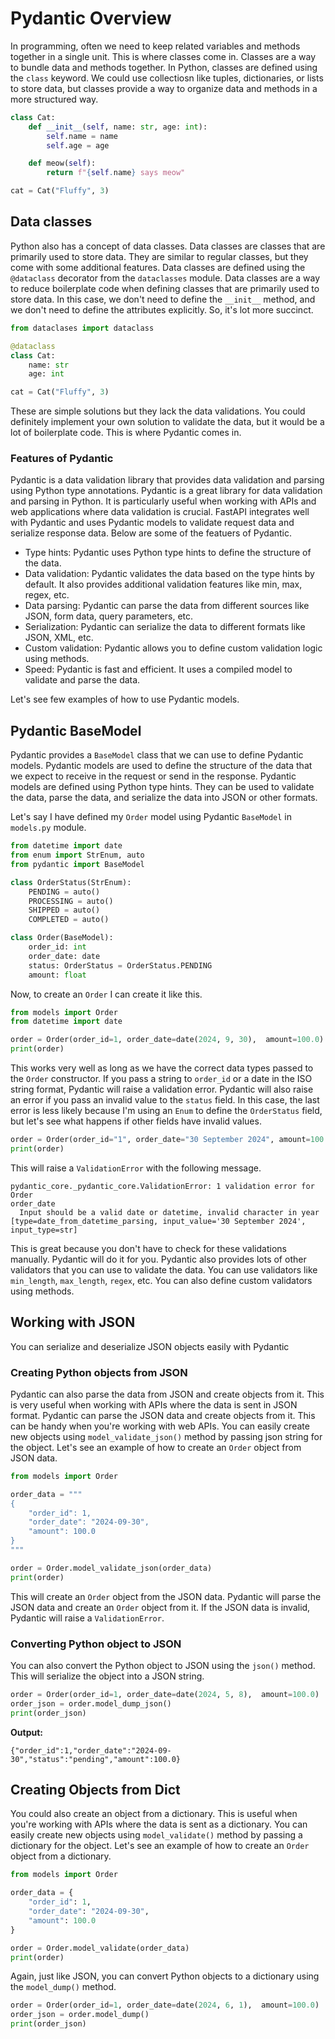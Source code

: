 # Pydantic Overview

In programming, often we need to keep related variables and methods together in a single unit. This is where classes come in. Classes are a way to bundle data and methods together. In Python, classes are defined using the `class` keyword. We could use collectiosn like tuples, dictionaries, or lists to store data, but classes provide a way to organize data and methods in a more structured way.

```python
class Cat: 
    def __init__(self, name: str, age: int):
        self.name = name
        self.age = age

    def meow(self):
        return f"{self.name} says meow"

cat = Cat("Fluffy", 3)
```

## Data classes

Python also has a concept of data classes. Data classes are classes that are primarily used to store data. They are similar to regular classes, but they come with some additional features. Data classes are defined using the `@dataclass` decorator from the `dataclasses` module. Data classes are a way to reduce boilerplate code when defining classes that are primarily used to store data. In this case, we don't need to define the `__init__` method, and we don't need to define the attributes explicitly. So, it's lot more succinct.

```python
from dataclases import dataclass

@dataclass
class Cat:
    name: str
    age: int

cat = Cat("Fluffy", 3)
```

These are simple solutions but they lack the data validations. You could definitely implement your own solution to validate the data, but it would be a lot of boilerplate code. This is where Pydantic comes in. 

### Features of Pydantic
Pydantic is a data validation library that provides data validation and parsing using Python type annotations. Pydantic is a great library for data validation and parsing in Python. It is particularly useful when working with APIs and web applications where data validation is crucial. FastAPI integrates well with Pydantic and uses Pydantic models to validate request data and serialize response data. Below are some of the featuers of Pydantic.

- Type hints: Pydantic uses Python type hints to define the structure of the data.
- Data validation: Pydantic validates the data based on the type hints by default. It also provides additional validation features like min, max, regex, etc.
- Data parsing: Pydantic can parse the data from different sources like JSON, form data, query parameters, etc.
- Serialization: Pydantic can serialize the data to different formats like JSON, XML, etc.
- Custom validation: Pydantic allows you to define custom validation logic using methods.
- Speed: Pydantic is fast and efficient. It uses a compiled model to validate and parse the data.

Let's see few examples of how to use Pydantic models.

## Pydantic BaseModel

Pydantic provides a `BaseModel` class that we can use to define Pydantic models. Pydantic models are used to define the structure of the data that we expect to receive in the request or send in the response. Pydantic models are defined using Python type hints. They can be used to validate the data, parse the data, and serialize the data into JSON or other formats. 

Let's say I have defined my `Order` model using Pydantic `BaseModel` in `models.py` module.

```python
from datetime import date
from enum import StrEnum, auto
from pydantic import BaseModel

class OrderStatus(StrEnum):
    PENDING = auto()
    PROCESSING = auto()
    SHIPPED = auto()
    COMPLETED = auto()

class Order(BaseModel):
    order_id: int
    order_date: date
    status: OrderStatus = OrderStatus.PENDING
    amount: float
```

Now, to create an `Order` I can create it like this.

```python
from models import Order
from datetime import date

order = Order(order_id=1, order_date=date(2024, 9, 30),  amount=100.0)
print(order)
```

This works very well as long as we have the correct data types passed to the `Order` constructor. If you pass a string to `order_id` or a date in the ISO string format, Pydantic will raise a validation error. Pydantic will also raise an error if you pass an invalid value to the `status` field. In this case, the last error is less likely because I'm using an `Enum` to define the `OrderStatus` field, but let's see what happens if other fields have invalid values.

```python
order = Order(order_id="1", order_date="30 September 2024", amount=100.0)
print(order)
```

This will raise a `ValidationError` with the following message.

```output { lineNos=false }
pydantic_core._pydantic_core.ValidationError: 1 validation error for Order
order_date
  Input should be a valid date or datetime, invalid character in year [type=date_from_datetime_parsing, input_value='30 September 2024', input_type=str]
```

This is great because you don't have to check for these validations manually. Pydantic will do it for you. Pydantic also provides lots of other validators that you can use to validate the data. You can use validators like `min_length`, `max_length`, `regex`, etc. You can also define custom validators using methods.

## Working with JSON

You can serialize and deserialize JSON objects easily with Pydantic

### Creating Python objects from JSON

Pydantic can also parse the data from JSON and create objects from it. This is very useful when working with APIs where the data is sent in JSON format. Pydantic can parse the JSON data and create objects from it. This can be handy when you're working with web APIs. You can easily create new objects using `model_validate_json()` method by passing json string for the object. Let's see an example of how to create an `Order` object from JSON data.

```python
from models import Order

order_data = """
{
    "order_id": 1,
    "order_date": "2024-09-30",
    "amount": 100.0
}
"""

order = Order.model_validate_json(order_data)
print(order)
```

This will create an `Order` object from the JSON data. Pydantic will parse the JSON data and create an `Order` object from it. If the JSON data is invalid, Pydantic will raise a `ValidationError`.

### Converting Python object to JSON

You can also convert the Python object to JSON using the `json()` method. This will serialize the object into a JSON string.

```python
order = Order(order_id=1, order_date=date(2024, 5, 8),  amount=100.0)
order_json = order.model_dump_json()
print(order_json)
```

**Output:**

```output { lineNos=false }
{"order_id":1,"order_date":"2024-09-30","status":"pending","amount":100.0}
```

## Creating Objects from Dict

You could also create an object from a dictionary. This is useful when you're working with APIs where the data is sent as a dictionary. You can easily create new objects using `model_validate()` method by passing a dictionary for the object. Let's see an example of how to create an `Order` object from a dictionary.

```python
from models import Order

order_data = {
    "order_id": 1,
    "order_date": "2024-09-30",
    "amount": 100.0
}

order = Order.model_validate(order_data)
print(order)
```

Again, just like JSON, you can convert Python objects to a dictionary using the `model_dump()` method.

```python
order = Order(order_id=1, order_date=date(2024, 6, 1),  amount=100.0)
order_json = order.model_dump()
print(order_json)
```